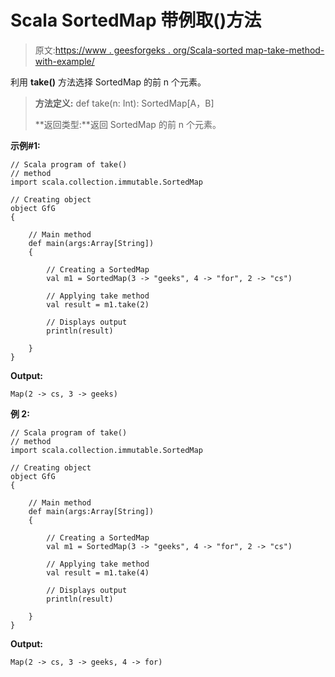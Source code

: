# Scala SortedMap 带例取()方法

> 原文:[https://www . geesforgeks . org/Scala-sorted map-take-method-with-example/](https://www.geeksforgeeks.org/scala-sortedmap-take-method-with-example/)

利用 **take()** 方法选择 SortedMap 的前 n 个元素。

> **方法定义:** def take(n: Int): SortedMap[A，B]
> 
> **返回类型:**返回 SortedMap 的前 n 个元素。

**示例#1:**

```
// Scala program of take()
// method
import scala.collection.immutable.SortedMap

// Creating object
object GfG
{ 

    // Main method
    def main(args:Array[String])
    {

        // Creating a SortedMap
        val m1 = SortedMap(3 -> "geeks", 4 -> "for", 2 -> "cs")

        // Applying take method
        val result = m1.take(2)

        // Displays output
        println(result)

    }
}
```

**Output:**

```
Map(2 -> cs, 3 -> geeks)

```

**例 2:**

```
// Scala program of take()
// method
import scala.collection.immutable.SortedMap

// Creating object
object GfG
{ 

    // Main method
    def main(args:Array[String])
    {

        // Creating a SortedMap
        val m1 = SortedMap(3 -> "geeks", 4 -> "for", 2 -> "cs")

        // Applying take method
        val result = m1.take(4)

        // Displays output
        println(result)

    }
}
```

**Output:**

```
Map(2 -> cs, 3 -> geeks, 4 -> for)

```